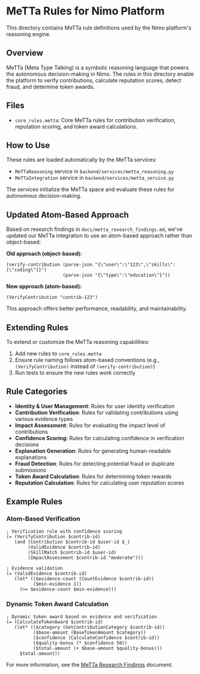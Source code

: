 # MeTTa Rules for Nimo Platform

This directory contains MeTTa rule definitions used by the Nimo platform's reasoning engine.

## Overview

MeTTa (Meta Type Talking) is a symbolic reasoning language that powers the autonomous decision-making in Nimo. The rules in this directory enable the platform to verify contributions, calculate reputation scores, detect fraud, and determine token awards.

## Files

- `core_rules.metta`: Core MeTTa rules for contribution verification, reputation scoring, and token award calculations.

## How to Use

These rules are loaded automatically by the MeTTa services:

- `MeTTaReasoning` service in `backend/services/metta_reasoning.py` 
- `MeTTaIntegration` service in `backend/services/metta_service.py`

The services initialize the MeTTa space and evaluate these rules for autonomous decision-making.

## Updated Atom-Based Approach

Based on research findings in `docs/metta_research_findings.md`, we've updated our MeTTa integration to use an atom-based approach rather than object-based:

**Old approach (object-based):**
```metta
(verify-contribution (parse-json "{\"user\":\"123\",\"skills\":[\"coding\"]}") 
                     (parse-json "{\"type\":\"education\"}"))
```

**New approach (atom-based):**
```metta
(VerifyContribution "contrib-123")
```

This approach offers better performance, readability, and maintainability.

## Extending Rules

To extend or customize the MeTTa reasoning capabilities:

1. Add new rules to `core_rules.metta`
2. Ensure rule naming follows atom-based conventions (e.g., `(VerifyContribution)` instead of `(verify-contribution)`)
3. Run tests to ensure the new rules work correctly

## Rule Categories

- **Identity & User Management**: Rules for user identity verification
- **Contribution Verification**: Rules for validating contributions using various evidence types
- **Impact Assessment**: Rules for evaluating the impact level of contributions
- **Confidence Scoring**: Rules for calculating confidence in verification decisions
- **Explanation Generation**: Rules for generating human-readable explanations
- **Fraud Detection**: Rules for detecting potential fraud or duplicate submissions
- **Token Award Calculation**: Rules for determining token rewards
- **Reputation Calculation**: Rules for calculating user reputation scores

## Example Rules

### Atom-Based Verification

```metta
; Verification rule with confidence scoring
(= (VerifyContribution $contrib-id)
   (and (Contribution $contrib-id $user-id $_)
        (ValidEvidence $contrib-id)
        (SkillMatch $contrib-id $user-id)
        (ImpactAssessment $contrib-id "moderate")))

; Evidence validation
(= (ValidEvidence $contrib-id)
   (let* (($evidence-count (CountEvidence $contrib-id))
          ($min-evidence 1))
     (>= $evidence-count $min-evidence)))
```

### Dynamic Token Award Calculation

```metta
; Dynamic token award based on evidence and verification
(= (CalculateTokenAward $contrib-id)
   (let* (($category (GetContributionCategory $contrib-id))
          ($base-amount (BaseTokenAmount $category))
          ($confidence (CalculateConfidence $contrib-id))
          ($quality-bonus (* $confidence 50))
          ($total-amount (+ $base-amount $quality-bonus)))
     $total-amount))
```

For more information, see the [MeTTa Research Findings](../docs/metta_research_findings.md) document.